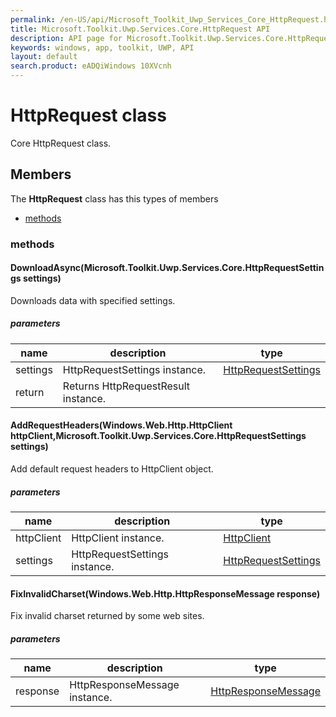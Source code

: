 ```yaml
---
permalink: /en-US/api/Microsoft_Toolkit_Uwp_Services_Core_HttpRequest.htm
title: Microsoft.Toolkit.Uwp.Services.Core.HttpRequest API 
description: API page for Microsoft.Toolkit.Uwp.Services.Core.HttpRequest
keywords: windows, app, toolkit, UWP, API
layout: default
search.product: eADQiWindows 10XVcnh
---
```



# HttpRequest class

Core HttpRequest class.

## Members

The **HttpRequest** class has this types of members

* [methods](#methods)

### methods

#### DownloadAsync(Microsoft.Toolkit.Uwp.Services.Core.HttpRequestSettings settings)

Downloads data with specified settings.

##### parameters



| name | description | type || --- | --- | --- || settings | HttpRequestSettings instance. | [HttpRequestSettings](Microsoft_Toolkit_Uwp_Services_Core_HttpRequestSettings.htm) || return |Returns HttpRequestResult instance. |
#### AddRequestHeaders(Windows.Web.Http.HttpClient httpClient,Microsoft.Toolkit.Uwp.Services.Core.HttpRequestSettings settings)

Add default request headers to HttpClient object.

##### parameters



| name | description | type || --- | --- | --- || httpClient | HttpClient instance. | [HttpClient](https://msdn.microsoft.com/library/windows/apps/Windows.Web.Http.HttpClient) || settings | HttpRequestSettings instance. | [HttpRequestSettings](Microsoft_Toolkit_Uwp_Services_Core_HttpRequestSettings.htm) |
#### FixInvalidCharset(Windows.Web.Http.HttpResponseMessage response)

Fix invalid charset returned by some web sites.

##### parameters



| name | description | type || --- | --- | --- || response | HttpResponseMessage instance. | [HttpResponseMessage](https://msdn.microsoft.com/library/windows/apps/Windows.Web.Http.HttpResponseMessage) |